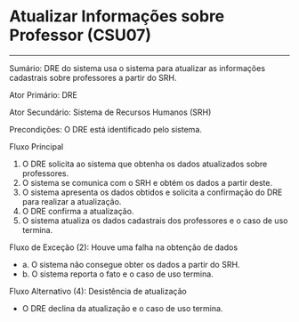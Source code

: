 # Atualizar Informações sobre Professor (CSU07) #

---


Sumário: DRE do sistema usa o sistema para atualizar as informações cadastrais sobre professores a partir do SRH.

Ator Primário: DRE

Ator Secundário: Sistema de Recursos Humanos (SRH)

Precondições: O DRE está identificado pelo sistema.

Fluxo Principal
  1. O DRE solicita ao sistema que obtenha os dados atualizados sobre professores.
  1. O sistema se comunica com o SRH e obtém os dados a partir deste.
  1. O sistema apresenta os dados obtidos e solicita a confirmação do DRE para realizar a atualização.
  1. O DRE confirma a atualização.
  1. O sistema atualiza os dados cadastrais dos professores e o caso de uso termina.

Fluxo de Exceção (2): Houve uma falha na obtenção de dados
  * a. O sistema não consegue obter os dados a partir do SRH.
  * b. O sistema reporta o fato e o caso de uso termina.

Fluxo Alternativo (4): Desistência de atualização
  * O DRE declina da atualização e o caso de uso termina.